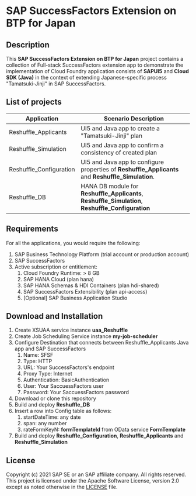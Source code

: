 # SAP SuccessFactors Extension on BTP for Japan

## Description

This **SAP SuccessFactors Extension on BTP for Japan** project contains a collection of Full-stack SuccessFactors extension app to demonstrate the implementation of Cloud Foundry application consists of **SAPUI5** and **Cloud SDK (Java)** in the context of extending Japanese-specific process "Tamatsuki-Jinji" in SAP SuccessFactors.

## List of projects

| Application             | Scenario Description                                         |
| ----------------------- | ------------------------------------------------------------ |
| Reshuffle_Applicants    | UI5 and Java app to create a "Tamatsuki-Jinji" plan          |
| Reshuffle_Simulation    | UI5 and Java app to confirm a consistency of created plan    |
| Reshuffle_Configuration | UI5 and Java app to configure properties of **Reshuffle_Applicants** and **Reshuffle_Simulation**. |
| Reshuffle_DB            | HANA DB module for **Reshuffle_Applicants**, **Reshuffle_Simulation**, **Reshuffle_Configuration** |

## Requirements

For all the applications, you would require the following:

1. SAP Business Technology Platform (trial account or production account)
2. SAP SuccessFactors 
3. Active subscription or entitlement:
   1. Cloud Foundry Runtime: > 8 GB
   2. SAP HANA Cloud (plan hana)
   3. SAP HANA Schemas & HDI Containers (plan hdi-shared)
   4. SAP SuccessFactors Extensibility (plan api-access) 
   5. [Optional] SAP Business Application Studio

## Download and Installation

1. Create XSUAA service instance **uaa_Reshuffle**
2. Create Job Scheduling Service instance **my-job-scheduler**
3. Configure Destination that connects between Reshuffle_Applicants Java app and SAP SuccessFactors
   1. Name: SFSF
   2. Type: HTTP
   3. URL: Your SuccessFactors's endpoint
   4. Proxy Type: Internet
   5. Authentication: BasicAuthentication
   6. User: Your SaccuessFactors user
   7. Password: Your SaccuessFactors password
4. Download or clone this repository
5. Build and deploy **Reshuffle_DB**
6. Insert a row into Config table as follows:
   1. startDateTime: any date
   2. span: any number
   3. rateFormKeyN: **formTemplateId** from OData service **FormTemplate**
7. Build and deploy **Reshuffle_Configuration**, **Reshuffle_Applicants** and **Reshuffle_Simulation**

## License
Copyright (c) 2021 SAP SE or an SAP affiliate company. All rights reserved. This project is licensed under the Apache Software License, version 2.0 except as noted otherwise in the [LICENSE](LICENSES/Apache-2.0.txt) file.
